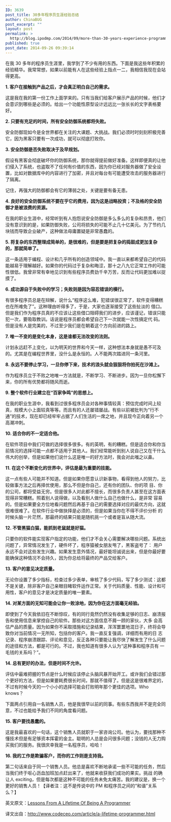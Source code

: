 ```yaml
---
ID: 3639
post_title: 30多年程序员生涯经验总结
author: ChinaBUG
post_excerpt: ""
layout: post
permalink: >
  http://blog.ipodmp.com/2014/09/more-than-30-years-experience-programmer-career-summary.html
published: true
post_date: 2014-09-26 09:39:14
---
```

在我 30 多年的程序员生涯里，我学到了不少有用的东西。下面是我这些年积累的经验精华。我常常想，如果以前能有人在这些经验上指点一二，我相信我现在会站得更高。

<strong>1. 客户在接触到产品之后，才会真正明白自己的需求。</strong>

这是我在我的第一份工作上面学来的。只有当我们给客户展示产品的时候，他们才会意识到哪些是必须的。给出一个功能性原型设计远远比一张长长的文字表格要好。

<strong>2. 只要有充足的时间，所有安全防御系统都将失败。</strong>

安全防御现如今是全世界都在关注的大课题、大挑战。我们必须时时刻刻积极完善它，因为黑客只要有一次成功，就可以彻底打败你。

<strong>3. 安全防御是否失败取决于及早规划。</strong>

假设有黑客会彻底破坏你的防御系统，那你就得提前做好准备。这样即便真的让他们侵入了系统，也盗取不了任何有价值的东西，因为你已经对服务器做了安全设置，比如对数据库中的内容进行了加密，并且对每台有可能遭受攻击的服务器进行了隔离。

记住，再强大的防御都会有它的薄弱之处，关键是要有备无患。

<strong>4. 良好的安全防御系统不要在乎它的费用，因为这是战略投资；不及格的安全防御才是被浪费的资源。</strong>

在我的职业生涯中，经常听到有人抱怨说安全防御是多么多么的复杂和昂贵，他们没有意识到的是，如果防御失败，公司将损失的可能不止几十亿美元。为了节约几块钱而导致企业破产，这种做法毋庸置疑是非常愚蠢的。

<strong>5. 将复杂的东西整理成简单的，是很难的，但是要是把复杂的捣鼓成更加复杂的，那就简单了。</strong>

这一条适用于编程、设计和几乎所有的创造领域中。我一直以来都希望自己的代码能越易于理解越好。如果你的代码过于复杂和晦涩，那十之八九它正常工作的可能性很低。我曾非常有幸地见识到有些程序员费劲千辛万苦，反而让代码更加难以捉摸了。

<strong>6. 成功源自于失败中的学习；失败则是因为容忍错误的横行。</strong>

有很多程序员总是在辩解，说什么“程序这么难，犯错误很正常了，软件变得糟糕也在所难免了”。这种理由听得多了，于是，大家也逐渐接受了这些扯淡的 借口。但是我们作为程序员真的不应该让这些借口阻碍我们的进步，应该谨记，错误只能犯一次，要吸取教训。话说是程序员都会希望自己下一次就能一次性搞定代 码。但是没有人是完美的，不过至少我们是在朝着这个方向前进的路上。

<strong>7. 唯一不变的是变化本身，这是谁都无法改变的法则。</strong>

计划永远赶不上变化，以为明天的世界和今天一样，这种想法本身就是愚不可及的。尤其是在编程世界里，没什么是永恒的。人不能两次踏进同一条河里。

<strong>8. 永远不要停止学习，一旦你停下来，技术的浪头就会狠狠将你拍死在沙滩上。</strong>

作为程序员立于不败之地唯一方法就是，不断学习、不断进步。因为一旦你松懈下来，你的所有优势都将随风而逝。

<strong>9. 整个软件行业建立在“百家争鸣”的思想上。</strong>

在我的职业生涯中，我看到过很多程序员会对各种事情较真：预估完成时间上较真，规模大小上面较真等等。而且有的人还屡错屡战。有些以前被批判为“行不通”的技术，现在却已经牢牢占据了人们生活的一席之地，并且现今正向着另一个高潮冲刺。

<strong>10. 适合你的不一定适合他。</strong>

在软件项目中我们可做的选择很多很多。有的英明，有的糟糕。但是适合你和你当前情况的选择可能一点都不适用于其他人。我们经常能听到别人说自己又在干什么伟大的创举，但是如果他们说什么这是唯一的好方法时，我会对此嗤之以鼻。

<strong>11. 在这个不断变化的世界中，评估是最为重要的技能。</strong>

这一点有些人可能并不知道。但是如果你愿意认识新事物，看得到他人的努力，比较做事方法之后再择优使用，那么不但是你自己，还有你的团队、你的项 目、你的公司，都将受益无穷。但是很多人对此都不擅长，而很多负责人甚至在这方面表现得非常糟糕。照着别人说得做，以及看别人做什么自己也做什么，是非常 容易的。但是如果要全方位地看问题然后再基于自己的需要选择对应的最优方向，这就很难很难了。在软件行业中做抉择是必须的，但是如果当你在不得不评价分析 的时候头脑一片茫然，那最终的结果只能是随机挑一个或者是盲从随大流。

<strong>12. 不管黑猫白猫，能抓到老鼠就是好猫。</strong>

只要你的软件能实现客户指定的功能，他们才不会关心需要解决哪些问题。系统出问题了，异常情况发生了，硬件坏了，程序猿被女朋友甩了，黑客盗号了： 用户永远不会对这些发生兴趣。如果发生意外情况，最好能坦诚说出来，但是你最好要能确保这种情况不会持久，因为你总给将最终的产品交给客户。

<strong>13. 客户的意见决定质量。</strong>

无论你设置了多少指标，检查过多少表单，审核了多少代码，写了多少测试：这都不是关键，除非客户自己亲眼目睹软件运作正常。关于代码质量、性能、设计和可用性，客户的意见才是决定质量的唯一要素。

<strong>14. 对某方面的无知可能会让你一败涂地，因为你在这方面毫无经验。</strong>

即使到了今天我依旧在不断惊叹，有的同行竟然仍然没有收集足够的日志、崩溃报告和使用信息来掌控自己的软件。那些对这方面信息不屑一顾的家伙，大多 会高估产品的质量。因为如果你不采取措施和记录结果，浑浑噩噩地混日子，终将会导致你对当前情况一无所知，包括你的客户。我一直反复强调，详细而有用的日 志记录、程序崩溃跟踪、评论和意见，反正各种只要能让我尽快了解发生了什么问题的途径和方法，都是可行的。不过，我也知道有很多人认为“这种事和程序员有 一毛钱的关系吗？”。

<strong>14. 总有更好的办法，但是时间不允许。</strong>

评估中最难把握的节点是什么时候应该停止头脑风暴开始开工。或许我们会错过那个更好的方法，但是如果要耗费很长时间，那就不值得了。但是这是很难界定的，不过有时候今天的一个小小的选择可能会打败明年那个更佳的选项。Who knows？

下面两点引用自一名销售人员，他是我很早以前的同事。有些东西我并不是完全同意，不过也能给予我们不同的角度看问题。

<strong>15. 客户要找愚蠢的。</strong>

这是我最喜欢的一句话，这个销售人员就职于一家咨询公司。他认为，要找那种不懂技术但是有足够资本挥霍的金主。聪明的人总是会问很多问题；没钱的人无力购买我们的服务。我很庆幸我是一名程序员，哈哈！

<strong>16. 我的工作是欺骗客户，而你的工作则是支持我。</strong>

第二句话来自于同一个销售人员。他总是喜欢不断地承诺一些不可能的任务，然后当我们终于呕心沥血加班加点赶出来了，他就来收获我们成功的果实。挑战 的确让人 exciting，但是每次都是这种不可能的任务未免太痛苦。我的建议是，换一个更好的销售人员！【译者注：这不是传说中的 PM 和程序员之间的“和谐”关系么？】

英文原文：<a href="http://thecodist.com/article/lessons_from_a_lifetime_of_being_a_programmer" target="_blank">Lessons From A Lifetime Of Being A Programmer</a>

译文出自：<a href="http://www.codeceo.com/article/a-lifetime-programmer.html">http://www.codeceo.com/article/a-lifetime-programmer.html</a>